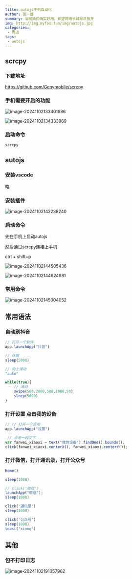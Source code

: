```yaml
---
title: autojs手机自动化
author: 张一雄
summary: 油猴插件确实好用，希望网络长城早日放开
img: http://img.myfox.fun/img/autojs.jpg
categories:
 - 周边
tags:
 - autojs
---
```


## scrcpy

### 下载地址

https://github.com/Genymobile/scrcpy

### 手机需要开启的功能

![image-20241102133401986](https://gitee.com/xiongood/image/raw/master/image-20241102133401986.png)

![image-20241102134333969](https://gitee.com/xiongood/image/raw/master/image-20241102134333969.png)

### 启动命令

```sh
scrcpy
```

## autojs

### 安装vscode

略

### 安装插件

![image-20241102142238240](https://gitee.com/xiongood/image/raw/master/image-20241102142238240.png)

### 启动命令

先在手机上启动autojs

然后通过scrcpy连接上手机

ctrl + shift+p

![image-20241102144505436](https://gitee.com/xiongood/image/raw/master/image-20241102144505436.png)

![image-20241102144624981](https://gitee.com/xiongood/image/raw/master/image-20241102144624981.png)

### 常用命令

![image-20241102145004052](https://gitee.com/xiongood/image/raw/master/image-20241102145004052.png)

## 常用语法

### 自动刷抖音

```js
// 打开一个软件
app.launchApp("抖音")

// 休眠
sleep(5000)

// 向上滑动
"auto"

while(true){
    // 滑动
    swipe(500,2000,500,1000,50)
    sleep(5000)
}
```

### 打开设置  点击我的设备

```js
// // 打开一个应用
app.launchApp("设置") 

 // 点击一段文字
var fanwei_xiaoxi = text("我的设备").findOne().bounds(); 
click(fanwei_xiaoxi.centerX(), fanwei_xiaoxi.centerY());
```

### 打开微信，打开通讯录，打开公众号

```js
home()

sleep(1000)

// click('微信')
launchApp("微信");  
sleep(1000)

click('通讯录')
sleep(1000)

click('公众号')
sleep(1000)
toast('xiong')
```

## 其他

### 包不打印日志

![image-20241102191057962](https://gitee.com/xiongood/image/raw/master/image-20241102191057962.png)
